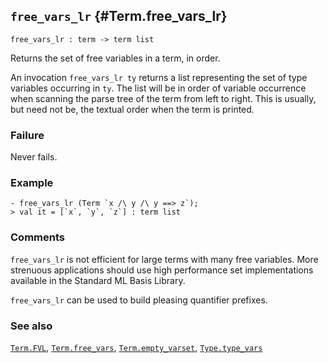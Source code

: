 ## `free_vars_lr` {#Term.free_vars_lr}


```
free_vars_lr : term -> term list
```



Returns the set of free variables in a term, in order.


An invocation `free_vars_lr ty` returns a list representing the set of
type variables occurring in `ty`. The list will be in order of
variable occurrence when scanning the parse tree of the term from
left to right. This is usually, but need not be, the textual order when
the term is printed.

### Failure

Never fails.

### Example

    
    - free_vars_lr (Term `x /\ y /\ y ==> z`);
    > val it = [`x`, `y`, `z`] : term list
    



### Comments

`free_vars_lr` is not efficient for large terms with many free variables.
More strenuous applications should use high performance set implementations
available in the Standard ML Basis Library.


`free_vars_lr` can be used to build pleasing quantifier prefixes.

### See also

[`Term.FVL`](#Term.FVL), [`Term.free_vars`](#Term.free_vars), [`Term.empty_varset`](#Term.empty_varset), [`Type.type_vars`](#Type.type_vars)


